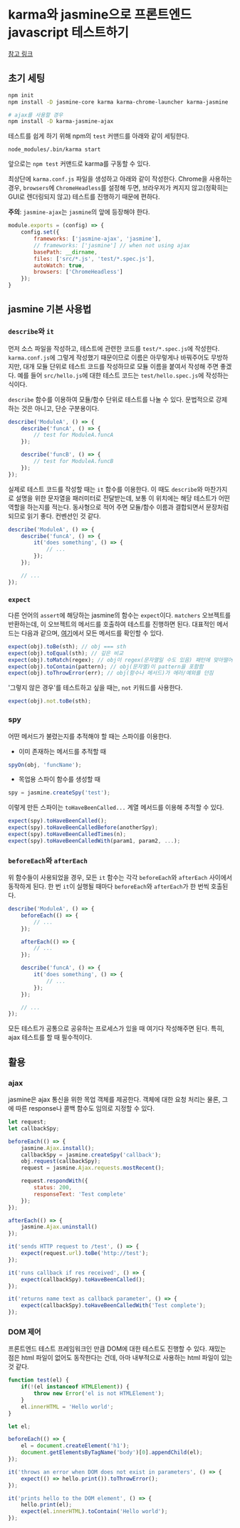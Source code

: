 # karma와 jasmine으로 프론트엔드 javascript 테스트하기

[참고 링크](http://blog.jeonghwan.net/tool/2017/03/28/jasmine.html)

## 초기 세팅

```sh
npm init
npm install -D jasmine-core karma karma-chrome-launcher karma-jasmine

# ajax를 사용할 경우
npm install -D karma-jasmine-ajax
```

테스트를 쉽게 하기 위해 npm의 `test` 커맨드를 아래와 같이 세팅한다.

```
node_modules/.bin/karma start
```

앞으로는 `npm test` 커맨드로 karma를 구동할 수 있다.

최상단에 `karma.conf.js` 파일을 생성하고 아래와 같이 작성한다. Chrome을 사용하는 경우, `browsers`에 `ChromeHeadless`를 설정해 두면, 브라우저가 켜지지 않고(정확히는 GUI로 렌더링되지 않고) 테스트를 진행하기 때문에 편하다.

**주의**: `jasmine-ajax`는 `jasmine`의 앞에 등장해야 한다.

```js
module.exports = (config) => {
    config.set({
        frameworks: ['jasmine-ajax', 'jasmine'],
        // frameworks: ['jasmine'] // when not using ajax
        basePath: __dirname,
        files: ['src/*.js', 'test/*.spec.js'],
        autoWatch: true,
        browsers: ['ChromeHeadless']
    });
}
```

## jasmine 기본 사용법

### `describe`와 `it`

먼저 소스 파일을 작성하고, 테스트에 관련한 코드를 `test/*.spec.js`에 작성한다. `karma.conf.js`에 그렇게 작성했기 때문이므로 이름은 아무렇게나 바꿔주어도 무방하지만, 대개 모듈 단위로 테스트 코드를 작성하므로 모듈 이름을 붙여서 작성해 주면 좋겠다. 예를 들어 `src/hello.js`에 대한 테스트 코드는 `test/hello.spec.js`에 작성하는 식이다.

`describe` 함수를 이용하여 모듈/함수 단위로 테스트를 나눌 수 있다. 문법적으로 강제하는 것은 아니고, 단순 구분용이다.

```js
describe('ModuleA', () => {
    describe('funcA', () => {
        // test for ModuleA.funcA
    });

    describe('funcB', () => {
        // test for ModuleA.funcB
    });
});
```

실제로 테스트 코드를 작성할 때는 `it` 함수를 이용한다. 이 때도 `describe`와 마찬가지로 설명을 위한 문자열을 패러미터로 전달받는데, 보통 이 위치에는 해당 테스트가 어떤 역할을 하는지를 적는다. 동사형으로 적어 주면 모듈/함수 이름과 결합되면서 문장처럼 되므로 읽기 좋다. 컨벤션인 것 같다.

```js
describe('ModuleA', () => {
    describe('funcA', () => {
        it('does something', () => {
            // ...
        });
    });

    // ...
});
```

### `expect`

다른 언어의 `assert`에 해당하는 jasmine의 함수는 `expect`이다. `matchers` 오브젝트를 반환하는데, 이 오브젝트의 메서드를 호출하여 테스트를 진행하면 된다. 대표적인 메서드는 다음과 같으며, [여기](https://jasmine.github.io/api/3.0/matchers.html)에서 모든 메서드를 확인할 수 있다.

```js
expect(obj).toBe(sth); // obj === sth
expect(obj).toEqual(sth); // 깊은 비교
expect(obj).toMatch(regex); // obj이 regex(문자열일 수도 있음) 패턴에 맞아떨어짐
expect(obj).toContain(pattern); // obj(문자열)이 pattern을 포함함
expect(obj).toThrowError(err); // obj(함수나 메서드)가 에러/예외를 던짐
```

'그렇지 않은 경우'를 테스트하고 싶을 때는, `not` 키워드를 사용한다.

```js
expect(obj).not.toBe(sth);
```

### spy

어떤 메서드가 불렸는지를 추적해야 할 때는 스파이를 이용한다.

- 이미 존재하는 메서드를 추적할 때
```js
spyOn(obj, 'funcName');
```
- 목업용 스파이 함수를 생성할 때
```js
spy = jasmine.createSpy('test');
```

이렇게 만든 스파이는 `toHaveBeenCalled...` 계열 메서드를 이용해 추적할 수 있다.

```js
expect(spy).toHaveBeenCalled();
expect(spy).toHaveBeenCalledBefore(anotherSpy);
expect(spy).toHaveBeenCalledTimes(n);
expect(spy).toHaveBeenCalledWith(param1, param2, ...);
```

### `beforeEach`와 `afterEach`

위 함수들이 사용되었을 경우, 모든 `it` 함수는 각각 `beforeEach`와 `afterEach` 사이에서 동작하게 된다. 한 번 `it`이 실행될 때마다 `beforeEach`와 `afterEach`가 한 번씩 호출된다.

```js
describe('ModuleA', () => {
    beforeEach(() => {
        // ...
    });

    afterEach(() => {
        // ...
    });

    describe('funcA', () => {
        it('does something', () => {
            // ...
        });
    });

    // ...
});
```

모든 테스트가 공통으로 공유하는 프로세스가 있을 때 여기다 작성해주면 된다. 특히, ajax 테스트를 할 때 필수적이다.

## 활용

### ajax

jasmine은 ajax 통신을 위한 목업 객체를 제공한다. 객체에 대한 요청 처리는 물론, 그에 따른 response나 콜백 함수도 임의로 지정할 수 있다.

```js
let request;
let callbackSpy;

beforeEach(() => {
    jasmine.Ajax.install();
    callbackSpy = jasmine.createSpy('callback');
    obj.request(callbackSpy);
    request = jasmine.Ajax.requests.mostRecent();

    request.respondWith({
        status: 200,
        responseText: 'Test complete'
    });
});

afterEach(() => {
    jasmine.Ajax.uninstall()
});

it('sends HTTP request to /test', () => {
    expect(request.url).toBe('http://test');
});

it('runs callback if res received', () => {
    expect(callbackSpy).toHaveBeenCalled();
});

it('returns name text as callback parameter', () => {
    expect(callbackSpy).toHaveBeenCalledWith('Test complete');
});
```

### DOM 제어

프론트엔드 테스트 프레임워크인 만큼 DOM에 대한 테스트도 진행할 수 있다. 재밌는 점은 html 파일이 없어도 동작한다는 건데, 아마 내부적으로 사용하는 html 파일이 있는 것 같다.

```js
function test(el) {
    if(!(el instanceof HTMLElement)) {
        throw new Error('el is not HTMLElement');
    }
    el.innerHTML = 'Hello world';
}

let el;

beforeEach(() => {
    el = document.createElement('h1');
    document.getElementsByTagName('body')[0].appendChild(el);
});

it('throws an error when DOM does not exist in parameters', () => {
    expect(() => hello.print()).toThrowError();
});

it('prints hello to the DOM element', () => {
    hello.print(el);
    expect(el.innerHTML).toContain('Hello world');
});
```
